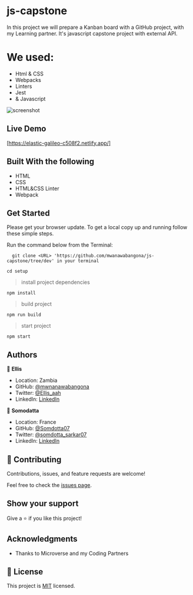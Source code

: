 
# js-capstone

In this project we will prepare a Kanban board with a GitHub project, with my Learning partner. 
It's javascript capstone project with external API.



# We used:
- Html & CSS
- Webpacks
- Linters
- Jest
- & Javascript




![screenshot](https://user-images.githubusercontent.com/84907743/142683569-db8f636b-d29c-43c4-a687-4d7f66351177.png)


 

## Live Demo

[https://elastic-galileo-c508f2.netlify.app/]
 
## Built With the following

- HTML
- CSS
- HTML&CSS Linter
- Webpack

## Get Started

Please get your browser update.
To get a local copy up and running follow these simple steps.

Run the command below from the Terminal:

      git clone <URL> 'https://github.com/mwanawabangona/js-capstone/tree/dev' in your terminal

	 
  ```cd setup```

> install project dependencies

  ```npm install```

> build project

  ```npm run build```

> start project

  ```npm start```




## Authors

👤 **Ellis**

- Location: Zambia
- GitHub: [@mwnanawabangona](https://github.com/mwanawabangona)
- Twitter: [@Ellis_aah](https://twitter.com/Ellis-aah)
- LinkedIn: [LinkedIn](https://www.linkedin.com/)


👤 **Somodatta**

- Location: France
- GitHub: [@Somdotta07](https://github.com/Somdotta07)
- Twitter: [@somdotta_sarkar07](https://twitter.com/somdotta_sarkar)
- LinkedIn: [LinkedIn](https://www.linkedin.com/)


## 🤝 Contributing

Contributions, issues, and feature requests are welcome!

Feel free to check the [issues page](https://github.com/mwanawabangona/js-capstone/issues).

## Show your support

Give a ⭐️ if you like this project!

## Acknowledgments

- Thanks to Microverse and my Coding Partners

## 📝 License

This project is [MIT](./MIT.md) licensed.

